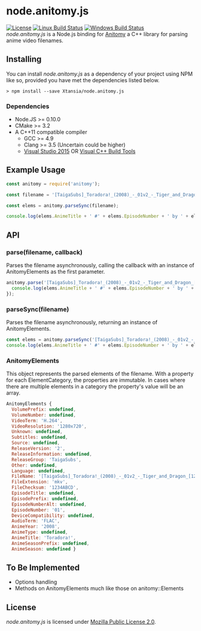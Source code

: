 # node.anitomy.js
[![License](https://img.shields.io/badge/license-MPL--2.0-blue.svg?style=flat-square&maxAge=2592000)](https://github.com/Xtansia/node.anitomy.js/raw/master/LICENSE)
[![Linux Build Status](https://img.shields.io/travis/Xtansia/node.anitomy.js.svg?label=linux&style=flat-square&maxAge=2592000)](https://travis-ci.org/Xtansia/node.anitomy.js)
[![Windows Build Status](https://img.shields.io/appveyor/ci/Xtansia/node.anitomy.js.svg?label=windows&style=flat-square&maxAge=2592000)](https://ci.appveyor.com/project/Xtansia/node-anitomy-js)  
*node.anitomy.js* is a Node.js binding for [Anitomy](https://github.com/erengy/anitomy) a C++ library for parsing anime video filenames.

## Installing
You can install *node.anitomy.js* as a dependency of your project using NPM like so, provided you have met the dependencies listed below.
```shell
> npm install --save Xtansia/node.anitomy.js
```

### Dependencies
* Node.JS >= 0.10.0
* CMake >= 3.2
* A C++11 compatible compiler
  - GCC >= 4.9
  - Clang >= 3.5 (Uncertain could be higher)
  - [Visual Studio 2015](https://www.visualstudio.com/products/vs-2015-product-editions) OR [Visual C++ Build Tools](http://landinghub.visualstudio.com/visual-cpp-build-tools)

## Example Usage
```javascript
const anitomy = require('anitomy');

const filename = '[TaigaSubs]_Toradora!_(2008)_-_01v2_-_Tiger_and_Dragon_[1280x720_H.264_FLAC][1234ABCD].mkv';

const elems = anitomy.parseSync(filename);

console.log(elems.AnimeTitle + ' #' + elems.EpisodeNumber + ' by ' + elems.ReleaseGroup);
```

## API
### parse(filename, callback)
Parses the filename asynchronously, calling the callback with an instance of AnitomyElements as the first parameter. 
```javascript
anitomy.parse('[TaigaSubs]_Toradora!_(2008)_-_01v2_-_Tiger_and_Dragon_[1280x720_H.264_FLAC][1234ABCD].mkv', function (elems) {
  console.log(elems.AnimeTitle + ' #' + elems.EpisodeNumber + ' by ' + elems.ReleaseGroup);
});
```

### parseSync(filename)
Parses the filename asynchronously, returning an instance of AnitomyElements.
```javascript
const elems = anitomy.parseSync('[TaigaSubs]_Toradora!_(2008)_-_01v2_-_Tiger_and_Dragon_[1280x720_H.264_FLAC][1234ABCD].mkv');
console.log(elems.AnimeTitle + ' #' + elems.EpisodeNumber + ' by ' + elems.ReleaseGroup);
```

### AnitomyElements
This object represents the parsed elements of the filename. With a property for each ElementCategory, the properties are immutable. In cases where there are multiple elements in a category the property's value will be an array.
```javascript
AnitomyElements {
  VolumePrefix: undefined,
  VolumeNumber: undefined,
  VideoTerm: 'H.264',
  VideoResolution: '1280x720',
  Unknown: undefined,
  Subtitles: undefined,
  Source: undefined,
  ReleaseVersion: '2',
  ReleaseInformation: undefined,
  ReleaseGroup: 'TaigaSubs',
  Other: undefined,
  Language: undefined,
  FileName: '[TaigaSubs]_Toradora!_(2008)_-_01v2_-_Tiger_and_Dragon_[1280x720_H.264_FLAC][1234ABCD]',
  FileExtension: 'mkv',
  FileChecksum: '1234ABCD',
  EpisodeTitle: undefined,
  EpisodePrefix: undefined,
  EpisodeNumberAlt: undefined,
  EpisodeNumber: '01',
  DeviceCompatibility: undefined,
  AudioTerm: 'FLAC',
  AnimeYear: '2008',
  AnimeType: undefined,
  AnimeTitle: 'Toradora!',
  AnimeSeasonPrefix: undefined,
  AnimeSeason: undefined }
```

## To Be Implemented
  * Options handling
  * Methods on AnitomyElements much like those on anitomy::Elements

## License
*node.anitomy.js* is licensed under [Mozilla Public License 2.0](https://www.mozilla.org/en-US/MPL/2.0/FAQ/).